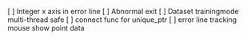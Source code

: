 [ ] Integer x axis in error line
[ ] Abnormal exit
[ ] Dataset trainingmode multi-thread safe
[ ] connect func for unique_ptr
[ ] error line tracking mouse show point data

